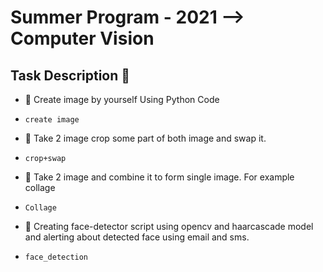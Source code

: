 # Summer Program - 2021 --> Computer Vision

## Task Description 📄
- 📌 Create image by yourself Using Python Code 
- `create image`

- 📌 Take 2 image crop some part of both image and swap it. 
- `crop+swap`

- 📌 Take 2 image and combine it to form single image. For example collage 
- `Collage`

- 📌 Creating face-detector script using opencv and haarcascade model and alerting about detected face using email and sms.
- `face_detection`


	
	
	
	
	
	
	
	
	
	
	

